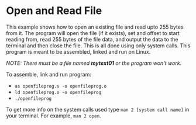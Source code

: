 # Open and Read File #

This example shows how to open an existing file and read upto 255 bytes from it. The program will open the file (if it exists), set and offset to start reading from, read 255 bytes of the file data, and output the data to the terminal and then close the file. This is all done using only system calls. This program is meant to be assembled, linked and run on Linux.

*NOTE: There must be a file named __mytext01__ or the program won't work.*

To assemble, link and run program:
* `as openfileprog.s -o openfileprog.o`
* `ld openfileprog.o -o openfileprog`
* `./openfileprog`

To get more info on the system calls used type `man 2 [system call name]` in your terminal. For example, `man 2 open`.
